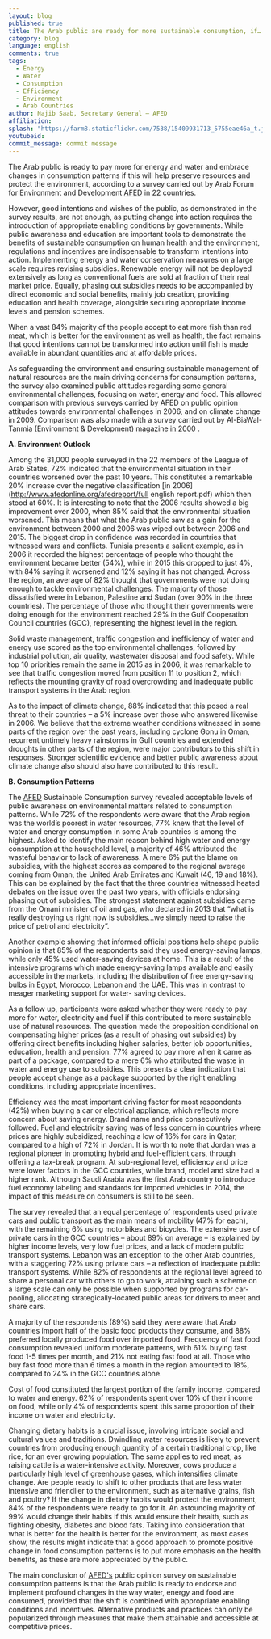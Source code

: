```yaml
---
layout: blog
published: true
title: The Arab public are ready for more sustainable consumption, if…
category: blog
language: english
comments: true
tags: 
  - Energy
  - Water
  - Consumption
  - Efficiency
  - Environment
  - Arab Countries
author: Najib Saab, Secretary General – AFED
affiliation: 
splash: "https://farm8.staticflickr.com/7538/15409931713_5755eae46a_t.jpg"
youtubeid: 
commit_message: commit message
---
```

The Arab public is ready to pay more for energy and water and embrace changes in consumption patterns if this will help preserve resources and protect the environment, according to a survey carried out by Arab Forum for Environment and Development [AFED](http://www.afedonline.org/en/) in 22 countries. 
<!-- more -->
However, good intentions and wishes of the public, as demonstrated in the survey results, are not enough, as putting change into action requires the introduction of appropriate enabling conditions by governments. While public awareness and education are important tools to demonstrate the benefits of sustainable consumption on human health and the environment, regulations and incentives are indispensable to transform intentions into action. Implementing energy and water conservation measures on a large scale requires revising subsidies. Renewable energy will not be deployed extensively as long as conventional fuels are sold at fraction of their real market price. Equally, phasing out subsidies needs to be accompanied by direct economic and social benefits, mainly job creation, providing education and health coverage, alongside securing appropriate income levels and pension schemes. 

When a vast 84% majority of the people accept to eat more fish than red meat, which is better for the environment as well as health, the fact remains that good intentions cannot be transformed into action until fish is made available in abundant quantities and at affordable prices. 

As safeguarding the environment and ensuring sustainable management of natural resources are the main driving concerns for consumption patterns, the survey also examined public attitudes regarding some general environmental challenges, focusing on water, energy and food. This allowed comparison with previous surveys carried by AFED on public opinion attitudes towards environmental challenges in 2006, and on climate change in 2009. Comparison was also made with a survey carried out by Al-BiaWal-Tanmia (Environment & Development) magazine [in 2000](http://www.afedmag.com/english/) . 

**A. Environment Outlook**
 
Among the 31,000 people surveyed in the 22 members of the League of Arab States, 72% indicated that the environmental situation in their countries worsened over the past 10 years. This constitutes a remarkable 20% increase over the negative classification [in 2006](http://www.afedonline.org/afedreport/full english report.pdf) which then stood at 60%. It is interesting to note that the 2006 results showed a big improvement over 2000, when 85% said that the environmental situation worsened. This means that what the Arab public saw as a gain for the environment between 2000 and 2006 was wiped out between 2006 and 2015. The biggest drop in confidence was recorded in countries that witnessed wars and conflicts. Tunisia presents a salient example, as in 2006 it recorded the highest percentage of people who thought the environment became better (54%), while in 2015 this dropped to just 4%, with 84% saying it worsened and 12% saying it has not changed. Across the region, an average of 82% thought that governments were not doing enough to tackle environmental challenges. The majority of those dissatisfied were in Lebanon, Palestine and Sudan (over 90% in the three countries). The percentage of those who thought their governments were doing enough for the environment reached 29% in the Gulf Cooperation Council countries (GCC), representing the highest level in the region. 

Solid waste management, traffic congestion and inefficiency of water and energy use scored as the top environmental challenges, followed by industrial pollution, air quality, wastewater disposal and food safety. While top 10 priorities remain the same in 2015 as in 2006, it was remarkable to see that traffic congestion moved from position 11 to position 2, which reflects the mounting gravity of road overcrowding and inadequate public transport systems in the Arab region. 

As to the impact of climate change, 88% indicated that this posed a real threat to their countries – a 5% increase over those who answered likewise in 2006. We believe that the extreme weather conditions witnessed in some parts of the region over the past years, including cyclone Gonu in Oman, recurrent untimely heavy rainstorms in Gulf countries and extended droughts in other parts of the region, were major contributors to this shift in responses. Stronger scientific evidence and better public awareness about climate change also should also have contributed to this result. 

**B. Consumption Patterns**

The [AFED](http://www.afedonline.org/en/) Sustainable Consumption survey revealed acceptable levels of public awareness on environmental matters related to consumption patterns. While 72% of the respondents were aware that the Arab region was the world’s poorest in water resources, 77% knew that the level of water and energy consumption in some Arab countries is among the highest. Asked to identify the main reason behind high water and energy consumption at the household level, a majority of 46% attributed the wasteful behavior to lack of awareness. A mere 6% put the blame on subsidies, with the highest scores as compared to the regional average coming from Oman, the United Arab Emirates and Kuwait (46, 19 and 18%). This can be explained by the fact that the three countries witnessed heated debates on the issue over the past two years, with officials endorsing phasing out of subsidies. The strongest statement against subsidies came from the Omani minister of oil and gas, who declared in 2013 that “what is really destroying us right now is subsidies...we simply need to raise the price of petrol and electricity”. 

Another example showing that informed official positions help shape public opinion is that 85% of the respondents said they used energy-saving lamps, while only 45% used water-saving devices at home. This is a result of the intensive programs which made energy-saving lamps available and easily accessible in the markets, including the distribution of free energy-saving bulbs in Egypt, Morocco, Lebanon and the UAE. This was in contrast to meager marketing support for water- saving devices. 

As a follow up, participants were asked whether they were ready to pay more for water, electricity and fuel if this contributed to more sustainable use of natural resources. The question made the proposition conditional on compensating higher prices (as a result of phasing out subsidies) by offering direct benefits including higher salaries, better job opportunities, education, health and pension. 77% agreed to pay more when it came as part of a package, compared to a mere 6% who attributed the waste in water and energy use to subsidies. This presents a clear indication that people accept change as a package supported by the right enabling conditions, including appropriate incentives. 

Efficiency was the most important driving factor for most respondents (42%) when buying a car or electrical appliance, which reflects more concern about saving energy. Brand name and price consecutively followed. Fuel and electricity saving was of less concern in countries where prices are highly subsidized, reaching a low of 16% for cars in Qatar, compared to a high of 72% in Jordan. It is worth to note that Jordan was a regional pioneer in promoting hybrid and fuel-efficient cars, through offering a tax-break program. At sub-regional level, efficiency and price were lower factors in the GCC countries, while brand, model and size had a higher rank. Although Saudi Arabia was the first Arab country to introduce fuel economy labeling and standards for imported vehicles in 2014, the impact of this measure on consumers is still to be seen. 

The survey revealed that an equal percentage of respondents used private cars and public transport as the main means of mobility (47% for each), with the remaining 6% using motorbikes and bicycles. The extensive use of private cars in the GCC countries – about 89% on average – is explained by higher income levels, very low fuel prices, and a lack of modern public transport systems. Lebanon was an exception to the other Arab countries, with a staggering 72% using private cars – a reflection of inadequate public transport systems. While 82% of respondents at the regional level agreed to share a personal car with others to go to work, attaining such a scheme on a large scale can only be possible when supported by programs for car-pooling, allocating strategically-located public areas for drivers to meet and share cars. 

A majority of the respondents (89%) said they were aware that Arab countries import half of the basic food products they consume, and 88% preferred locally produced food over imported food. Frequency of fast food consumption revealed uniform moderate patterns, with 61% buying fast food 1-5 times per month, and 21% not eating fast food at all. Those who buy fast food more than 6 times a month in the region amounted to 18%, compared to 24% in the GCC countries alone. 

Cost of food constituted the largest portion of the family income, compared to water and energy. 62% of respondents spent over 10% of their income on food, while only 4% of respondents spent this same proportion of their income on water and electricity. 

Changing dietary habits is a crucial issue, involving intricate social and cultural values and traditions. Dwindling water resources is likely to prevent countries from producing enough quantity of a certain traditional crop, like rice, for an ever growing population. The same applies to red meat, as raising cattle is a water-intensive activity. Moreover, cows produce a particularly high level of greenhouse gases, which intensifies climate change. Are people ready to shift to other products that are less water intensive and friendlier to the environment, such as alternative grains, fish and poultry? If the change in dietary habits would protect the environment, 84% of the respondents were ready to go for it. An astounding majority of 99% would change their habits if this would ensure their health, such as fighting obesity, diabetes and blood fats. Taking into consideration that what is better for the health is better for the environment, as most cases show, the results might indicate that a good approach to promote positive change in food consumption patterns is to put more emphasis on the health benefits, as these are more appreciated by the public. 

The main conclusion of [AFED's](http://www.afedonline.org/en/) public opinion survey on sustainable consumption patterns is that the Arab public is ready to endorse and implement profound changes in the way water, energy and food are consumed, provided that the shift is combined with appropriate enabling conditions and incentives. Alternative products and practices can only be popularized through measures that make them attainable and accessible at competitive prices.